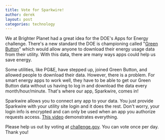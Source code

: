 ```yaml
---
title: Vote for Sparkwire!
author: derek
layout: post
categories: technology
---
```


We at Brighter Planet had a great idea for the DOE's Apps for Energy challenge. There's a new standard the DOE is championing called "[Green Button](http://greenbuttondata.org)" which would allow anyone to download their energy usage data from their utility. With this data, there are many ways apps could help us save energy.

Some utilities, like PG&E, have stepped up, joined Green Button, and allowed people to download their data. However, there is a problem. For smart energy apps to work well, they have to be able to get our Green Button data without us having to log in and download the data every month/hour/minute. That's where our app, Sparkwire, comes in!

Sparkwire allows you to connect any app to your data. You just provide Sparkwire with your utility site login and it does the rest. Don't worry, your login info is encrypted and can only be used when an app you authorize requests access. [This video](http://www.youtube.com/watch?v=BSxuSUip_OA) demonstrates everything.

Please help us out by voting at [challenge.gov](http://appsforenergy.challenge.gov/submissions/7984-sparkwire). You can vote once per day. Thank you!

